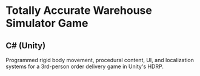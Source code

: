 # Totally Accurate Warehouse Simulator Game
## C# (Unity)
Programmed rigid body movement, procedural content, UI, and localization systems 
for a 3rd-person order delivery game in Unity's HDRP.
